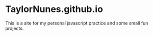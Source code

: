 # TaylorNunes.github.io
This is a site for my personal javascript practice and some small fun projects.
